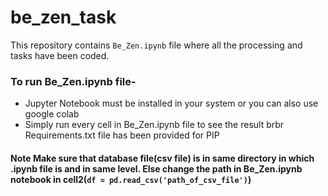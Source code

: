 # be_zen_task
This repository contains `Be_Zen.ipynb` file where all the processing and tasks have been coded.
### To run Be_Zen.ipynb file-
  - Jupyter Notebook must be installed in your system or you can also use google colab
  - Simply run every cell in Be_Zen.ipynb file to see the result
brbr Requirements.txt file has been provided for PIP
#### Note Make sure that database file(csv file) is in same directory in which .ipynb file is and in same level. Else change the path in Be_Zen.ipynb notebook in cell2(`df = pd.read_csv('path_of_csv_file')`)